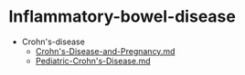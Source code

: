 
# Inflammatory-bowel-disease

- Crohn's-disease
  - [Crohn's-Disease-and-Pregnancy.md](./Crohn's-Disease-and-Pregnancy.md)
  - [Pediatric-Crohn's-Disease.md](./Pediatric-Crohn's-Disease.md)
